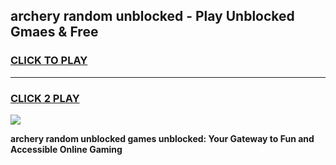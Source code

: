 
## archery random unblocked - Play Unblocked Gmaes & Free
<h3>
<a href="https://news.freeplayer.one?title=archery_random_unblocked&ref=23F">CLICK TO PLAY</a></h3>
<hr>

<h3>
<a href="https://news.freeplayer.one?title=archery_random_unblocked&ref=23F">CLICK 2 PLAY</a>
  
</h3>

<a href="https://news.freeplayer.one?title=archery_random_unblocked&ref=23F/"><img src="https://clearcache.store/games.png"></a>


**archery random unblocked games unblocked: Your Gateway to Fun and Accessible Online Gaming**
